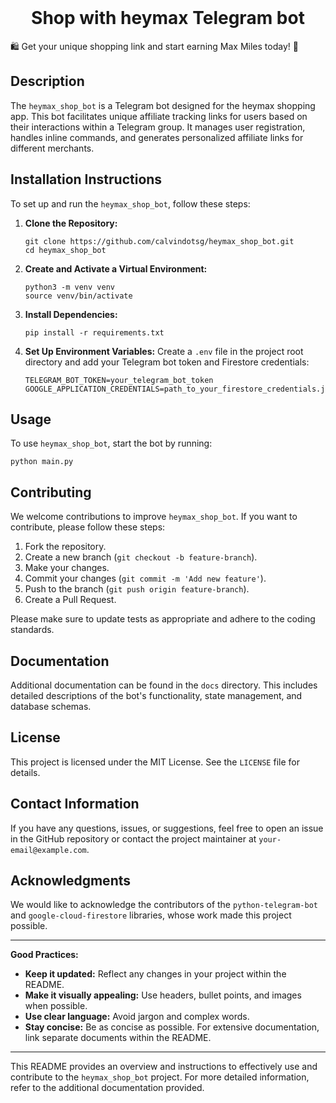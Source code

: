 <!-- PROJECT LOGO -->
<br />
<p align="center">
  <h1 align="center">Shop with heymax Telegram bot</h1>
</p>
<!-- PROJECT LOGO -->

🛍️ Get your unique shopping link and start earning Max Miles today! 🚀

## Description
The `heymax_shop_bot` is a Telegram bot designed for the heymax shopping app. This bot facilitates unique affiliate tracking links for users based on their interactions within a Telegram group. It manages user registration, handles inline commands, and generates personalized affiliate links for different merchants.

## Installation Instructions
To set up and run the `heymax_shop_bot`, follow these steps:

1. **Clone the Repository:**
   ```
   git clone https://github.com/calvindotsg/heymax_shop_bot.git
   cd heymax_shop_bot
   ```

2. **Create and Activate a Virtual Environment:**
   ```
   python3 -m venv venv
   source venv/bin/activate
   ```

3. **Install Dependencies:**
   ```
   pip install -r requirements.txt
   ```

4. **Set Up Environment Variables:**
   Create a `.env` file in the project root directory and add your Telegram bot token and Firestore credentials:
   ```
   TELEGRAM_BOT_TOKEN=your_telegram_bot_token
   GOOGLE_APPLICATION_CREDENTIALS=path_to_your_firestore_credentials.json
   ```

## Usage
To use `heymax_shop_bot`, start the bot by running:
```
python main.py
```

## Contributing
We welcome contributions to improve `heymax_shop_bot`. If you want to contribute, please follow these steps:

1. Fork the repository.
2. Create a new branch (`git checkout -b feature-branch`).
3. Make your changes.
4. Commit your changes (`git commit -m 'Add new feature'`).
5. Push to the branch (`git push origin feature-branch`).
6. Create a Pull Request.

Please make sure to update tests as appropriate and adhere to the coding standards.

## Documentation
Additional documentation can be found in the `docs` directory. This includes detailed descriptions of the bot's functionality, state management, and database schemas.

## License
This project is licensed under the MIT License. See the `LICENSE` file for details.

## Contact Information
If you have any questions, issues, or suggestions, feel free to open an issue in the GitHub repository or contact the project maintainer at `your-email@example.com`.

## Acknowledgments
We would like to acknowledge the contributors of the `python-telegram-bot` and `google-cloud-firestore` libraries, whose work made this project possible.

---

**Good Practices:**
- **Keep it updated:** Reflect any changes in your project within the README.
- **Make it visually appealing:** Use headers, bullet points, and images when possible.
- **Use clear language:** Avoid jargon and complex words.
- **Stay concise:** Be as concise as possible. For extensive documentation, link separate documents within the README.

---

This README provides an overview and instructions to effectively use and contribute to the `heymax_shop_bot` project. For more detailed information, refer to the additional documentation provided.